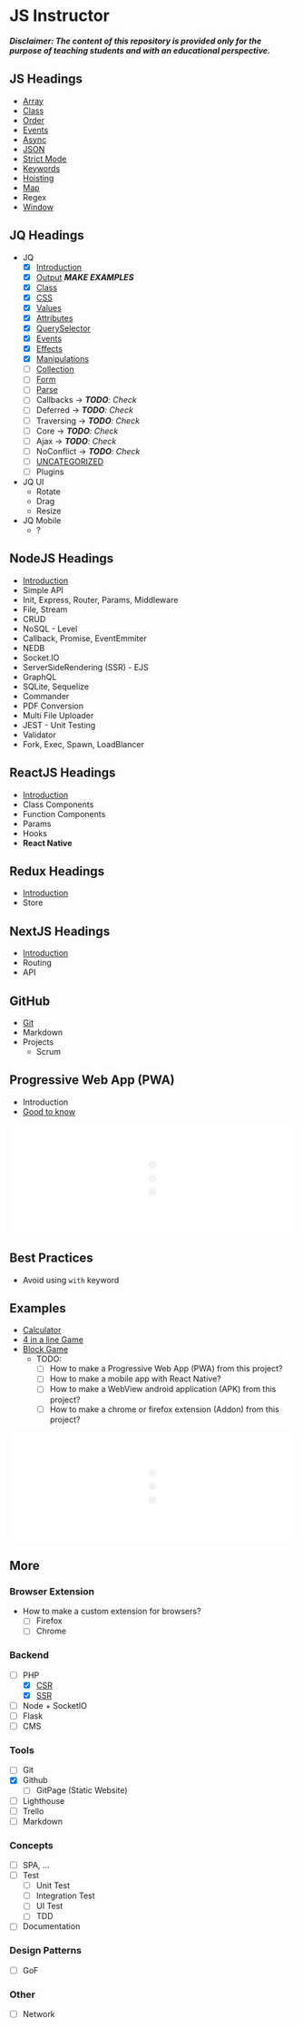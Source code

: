 # JS Instructor
***Disclaimer: The content of this repository is provided only for the purpose of teaching students and with an educational perspective.***

## JS Headings
- [Array](concepts/array/README.md)
- [Class](concepts/class/README.md)
- [Order](concepts/order/README.md)
- [Events](concepts/events/README.md)
- [Async](concepts/async/README.md)
- [JSON](concepts/json/README.md)
- [Strict Mode](concepts/strict/README.md)
- [Keywords](concepts/keywords/README.md)
- [Hoisting](concepts/hoisting/README.md)
- [Map](concepts/map/README.md)
- Regex
- [Window](concepts/window/README.md)

## JQ Headings
- JQ
    - [x] [Introduction](frameworks/jquery/introduction/README.md)
    - [x] [Output](frameworks/jquery/echo/README.md) ***MAKE EXAMPLES***
    - [x] [Class](frameworks/jquery/class/README.md)
    - [x] [CSS](frameworks/jquery/css/README.md)
    - [x] [Values](frameworks/jquery/values/README.md)
    - [x] [Attributes](frameworks/jquery/attributes/README.md)
    - [x] [QuerySelector](frameworks/jquery/selector/README.md)
    - [x] [Events](frameworks/jquery/events/README.md)
    - [x] [Effects](frameworks/jquery/effects/README.md)
    - [x] [Manipulations](frameworks/jquery/manipulations/README.md)
    - [ ] [Collection](frameworks/jquery/collection/README.md)
    - [ ] [Form](frameworks/jquery/form/README.md)
    - [ ] [Parse](frameworks/jquery/parse/README.md)
    - [ ] Callbacks -> _**TODO**: Check_
    - [ ] Deferred -> _**TODO**: Check_
    - [ ] Traversing -> _**TODO**: Check_
    - [ ] Core -> _**TODO**: Check_
    - [ ] Ajax -> _**TODO**: Check_
    - [ ] NoConflict -> _**TODO**: Check_
    - [ ] [UNCATEGORIZED](frameworks/jquery/uncategorized/README.md)
    - [ ] Plugins
- JQ UI
    - Rotate
    - Drag
    - Resize
- JQ Mobile
    - ?

## NodeJS Headings
- [Introduction](frameworks/nodejs/introduction/README.md)
- Simple API
- Init, Express, Router, Params, Middleware
- File, Stream
- CRUD
- NoSQL - Level
- Callback, Promise, EventEmmiter
- NEDB
- Socket.IO
- ServerSideRendering (SSR) - EJS
- GraphQL
- SQLite, Sequelize
- Commander
- PDF Conversion
- Multi File Uploader
- JEST - Unit Testing
- Validator
- Fork, Exec, Spawn, LoadBlancer

## ReactJS Headings
- [Introduction](frameworks/reactjs/introduction/README.md)
- Class Components
- Function Components
- Params
- Hooks
- **React Native**

## Redux Headings
- [Introduction](frameworks/redux/introduction/README.md)
- Store

## NextJS Headings
- [Introduction](frameworks/nextjs/introduction/README.md)
- Routing
- API

## GitHub
- [Git](more/git/introduction/README.md)
- Markdown
- Projects
    - Scrum

## Progressive Web App (PWA)
- Introduction
- [Good to know](more/pwa/good-to-know/README.md)

![](assets/spacer.png)


## Best Practices
- Avoid using `with` keyword

## Examples
- [Calculator](concepts/array/js-example-calculator.html)
- [4 in a line Game](concepts/array/js-example-4-in-a-line-game.html)
- [Block Game](concepts/array/js-example-block-game.html)
    - TODO:
        - [ ] How to make a Progressive Web App (PWA) from this project?
        - [ ] How to make a mobile app with React Native?
        - [ ] How to make a WebView android application (APK) from this project?
        - [ ] How to make a chrome or firefox extension (Addon) from this project?

![](assets/spacer.png)

## More
### Browser Extension
- How to make a custom extension for browsers?
    - [ ] Firefox
    - [ ] Chrome
### Backend
- [ ] PHP
    - [x] [CSR](examples/csr-with-php/README.md)
    - [x] [SSR](examples/ssr-with-php/README.md)
- [ ] Node + SocketIO
- [ ] Flask
- [ ] CMS
### Tools
- [ ] Git
- [x] Github
    - [ ] GitPage (Static Website)
- [ ] Lighthouse
- [ ] Trello
- [ ] Markdown
<!-- 
### Analytic Tools
- [ ] Microsoft
    - Clarity
- [ ] Google 
    - Analytics 
    - Data Studio
    - Search Console
    - Tag Manager
-->
### Concepts
- [ ] SPA, ...
- [ ] Test
    - [ ] Unit Test
    - [ ] Integration Test
    - [ ] UI Test
    - [ ] TDD
- [ ] Documentation
### Design Patterns
- [ ] GoF
### Other
- [ ] Network